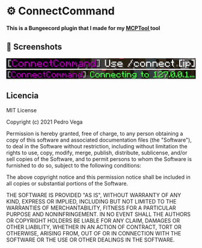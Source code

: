 # ⚙️ ConnectCommand

<h4> This is a Bungeecord plugin that I made for my <a href="https://www.github.com/wrrulos/MCPTool"> MCPTool </a>tool </h4>

## 📸 Screenshots

<img src="https://github.com/wrrulos/Imagenes-Github/blob/main/ConnectCommand/1.PNG">
<img src="https://github.com/wrrulos/Imagenes-Github/blob/main/ConnectCommand/2.PNG">

## Licencia 

MIT License

Copyright (c) 2021 Pedro Vega

Permission is hereby granted, free of charge, to any person obtaining a copy
of this software and associated documentation files (the "Software"), to deal
in the Software without restriction, including without limitation the rights
to use, copy, modify, merge, publish, distribute, sublicense, and/or sell
copies of the Software, and to permit persons to whom the Software is
furnished to do so, subject to the following conditions:

The above copyright notice and this permission notice shall be included in all
copies or substantial portions of the Software.

THE SOFTWARE IS PROVIDED "AS IS", WITHOUT WARRANTY OF ANY KIND, EXPRESS OR
IMPLIED, INCLUDING BUT NOT LIMITED TO THE WARRANTIES OF MERCHANTABILITY,
FITNESS FOR A PARTICULAR PURPOSE AND NONINFRINGEMENT. IN NO EVENT SHALL THE
AUTHORS OR COPYRIGHT HOLDERS BE LIABLE FOR ANY CLAIM, DAMAGES OR OTHER
LIABILITY, WHETHER IN AN ACTION OF CONTRACT, TORT OR OTHERWISE, ARISING FROM,
OUT OF OR IN CONNECTION WITH THE SOFTWARE OR THE USE OR OTHER DEALINGS IN THE
SOFTWARE.

 
